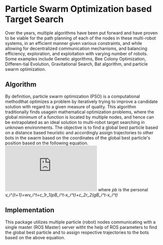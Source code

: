 # Particle Swarm Optimization based Target Search
Over the years, multiple algorithms have been put forward and have proven to be viable for the path planning of each of the nodes in these multi-robot systems, in an efficient manner given various constraints, and while allowing for decentralized communication mechanisms, and balancing efficiency, exploration, and exploitation with varying number of robots. Some examples include Genetic algorithms, Bee Colony Optimization, Differen-tial Evolution, Gravitational Search, Bat algorithm, and particle swarm optimization.

## Algorithm 
By definition, particle swarm optimization (PSO) is a computational methodthat optimizes a problem by iteratively trying to improve a candidate solution
with regard to a given measure of quality. This algorithm traditionally finds usagein mathematical optimization problems, where the global minimum of a function is located by multiple nodes, and hence can be extrapolated as an ideal solution to multi-robot target searching in unknown environments. 
The objective is to find a global best particle based on a distance based heuristic and accordingly assign trajectories to other bots in the swarm based on the coordinates of the global best particle's position based on the following equation. 
![equation](http://www.sciweavers.org/tex2img.php?eq=v_i%5E%7Bt%2B1%7D%3Dwv_i%5Et%2Bc_1r_1%28pB_i%5Et-x_i%5Et%29%2Bc_2r_2%28gB_i%5Et-x_i%5Et%29&bc=Black&fc=White&im=jpg&fs=12&ff=arev&edit=0)
where *pb* is the personal *v_i^{t+1}=wv_i^t+c_1r_1(pB_i^t-x_i^t)+c_2r_2(gB_i^t-x_i^t)*

## Implementation
This package utilizes multiple particle (robot) nodes communicating with a single master (ROS Master) server witht the help of ROS parameters to find the global best particle and to assign respective trajectories to the bots based on the above equation.
